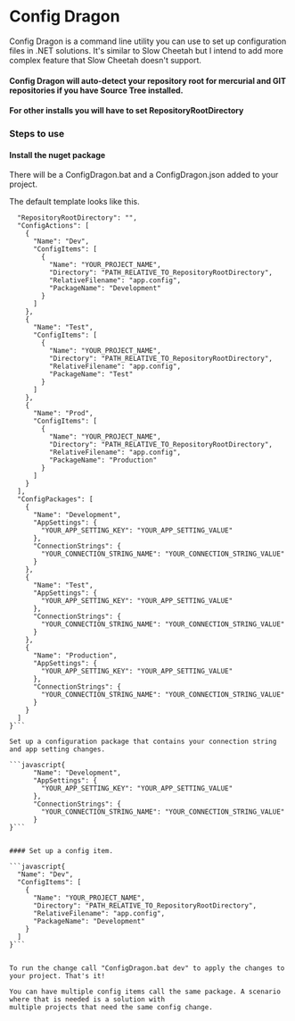 # Config Dragon

Config Dragon is a command line utility you can use to set up configuration files in .NET solutions. 
It's similar to Slow Cheetah but I intend to add more complex feature that Slow Cheetah doesn't support.

#### Config Dragon will auto-detect your repository root for mercurial and GIT repositories if you have Source Tree installed.
#### For other installs you will have to set RepositoryRootDirectory

### Steps to use


#### Install the nuget package

There will be a ConfigDragon.bat and a ConfigDragon.json added to your project.

The default template looks like this.

```javascript{
  "RepositoryRootDirectory": "",
  "ConfigActions": [
    {
      "Name": "Dev",
      "ConfigItems": [
        {
          "Name": "YOUR_PROJECT_NAME",
          "Directory": "PATH_RELATIVE_TO_RepositoryRootDirectory",
          "RelativeFilename": "app.config",
          "PackageName": "Development"
        }
      ]
    },
    {
      "Name": "Test",
      "ConfigItems": [
        {
          "Name": "YOUR_PROJECT_NAME",
          "Directory": "PATH_RELATIVE_TO_RepositoryRootDirectory",
          "RelativeFilename": "app.config",
          "PackageName": "Test"
        }
      ]
    },
    {
      "Name": "Prod",
      "ConfigItems": [
        {
          "Name": "YOUR_PROJECT_NAME",
          "Directory": "PATH_RELATIVE_TO_RepositoryRootDirectory",
          "RelativeFilename": "app.config",
          "PackageName": "Production"
        }
      ]
    }
  ],
  "ConfigPackages": [
    {
      "Name": "Development",
      "AppSettings": {
        "YOUR_APP_SETTING_KEY": "YOUR_APP_SETTING_VALUE"
      },
      "ConnectionStrings": {
        "YOUR_CONNECTION_STRING_NAME": "YOUR_CONNECTION_STRING_VALUE"
      }
    },
    {
      "Name": "Test",
      "AppSettings": {
        "YOUR_APP_SETTING_KEY": "YOUR_APP_SETTING_VALUE"
      },
      "ConnectionStrings": {
        "YOUR_CONNECTION_STRING_NAME": "YOUR_CONNECTION_STRING_VALUE"
      }
    },
    {
      "Name": "Production",
      "AppSettings": {
        "YOUR_APP_SETTING_KEY": "YOUR_APP_SETTING_VALUE"
      },
      "ConnectionStrings": {
        "YOUR_CONNECTION_STRING_NAME": "YOUR_CONNECTION_STRING_VALUE"
      }
    }
  ]
}```

Set up a configuration package that contains your connection string and app setting changes.

```javascript{
      "Name": "Development",
      "AppSettings": {
        "YOUR_APP_SETTING_KEY": "YOUR_APP_SETTING_VALUE"
      },
      "ConnectionStrings": {
        "YOUR_CONNECTION_STRING_NAME": "YOUR_CONNECTION_STRING_VALUE"
      }
}```


#### Set up a config item.

```javascript{
  "Name": "Dev",
  "ConfigItems": [
	{
	  "Name": "YOUR_PROJECT_NAME",
	  "Directory": "PATH_RELATIVE_TO_RepositoryRootDirectory",
	  "RelativeFilename": "app.config",
	  "PackageName": "Development"
	}
  ]
}```


To run the change call "ConfigDragon.bat dev" to apply the changes to your project. That's it!

You can have multiple config items call the same package. A scenario where that is needed is a solution with
multiple projects that need the same config change. 